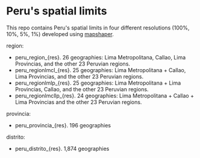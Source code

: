 # Peru's spatial limits

This repo contains Peru's spatial limits in four different resolutions (100%, 10%, 5%, 1%) developed using [mapshaper](https://mapshaper.org/).

region:
- peru_region_{res}. 26 geographies: Lima Metropolitana, Callao, Lima Provincias, and the other 23 Peruvian regions.
- peru_regionlmcl_{res}. 25 geographies: Lima Metropolitana + Callao, Lima Provincias, and the other 23 Peruvian regions.
- peru_regionlmlp_{res}. 25 geographies: Lima Metropolitana + Lima Provincias, Callao, and the other 23 Peruvian regions.
- peru_regionlmcllp_{res}. 24 geographies: Lima Metropolitana + Callao + Lima Provincias and the other 23 Peruvian regions.

provincia:
- peru_provincia_{res}. 196 geographies

distrito:
- peru_distrito_{res}. 1,874 geographies
